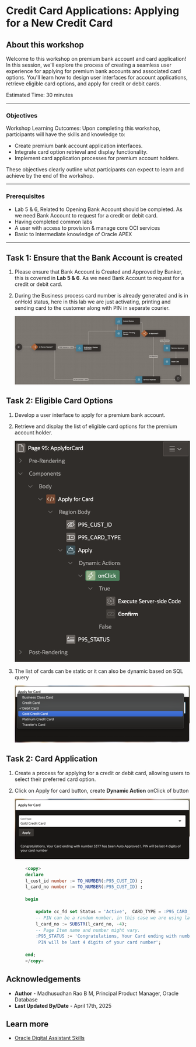 # Credit Card Applications: Applying for a New Credit Card

## About this workshop

Welcome to this workshop on premium bank account and card application! In this session, we'll explore the process of creating a seamless user experience for applying for premium bank accounts and associated card options. You'll learn how to design user interfaces for account applications, retrieve eligible card options, and apply for credit or debit cards.

Estimated Time: 30 minutes

---

### Objectives

Workshop Learning Outcomes: Upon completing this workshop, participants will have the skills and knowledge to:

- Create premium bank account application interfaces.
- Integrate card option retrieval and display functionality.
- Implement card application processes for premium account holders.
  
These objectives clearly outline what participants can expect to learn and achieve by the end of the workshop.

---

### Prerequisites

* Lab 5 & 6, Related to Opening Bank Account should be completed. As we need Bank Account to request for a credit or debit card.
* Having completed common labs
* A user with access to provision & manage core OCI services  
* Basic to Intermediate knowledge of Oracle APEX

---
 
## Task 1: Ensure that the Bank Account is created

1. Please ensure that Bank Account is Created and Approved by Banker, this is covered in **Lab 5 & 6**. As we need Bank Account to request for a credit or debit card.
2. During the Business process card number is already generated and is in onHold status, here in this lab we are just activating, printing and sending card to the customer along with PIN in separate courier.
  
    ![Apply for card](images/process-61.png)  

## Task 2: Eligible Card Options
 
1.  Develop a user interface to apply for a premium bank account.
2.  Retrieve and display the list of eligible card options for the premium account holder.
 
    ![Apply for card](images/credit-card-03.png)  

3. The list of cards can be static or it can also be dynamic based on SQL query
   
    ![Apply for card](images/credit-card-01.png)  
     
## Task 2: Card Application
 
1.  Create a process for applying for a credit or debit card, allowing users to select their preferred card option.
2.  Click on Apply for card button, create **Dynamic Action** onClick of button
 
    ![SSO Login](images/credit-card-02.png)  

    ```sql 
        <copy>
        declare 
        l_cust_id number := TO_NUMBER(:P95_CUST_ID) ;
        l_card_no number := TO_NUMBER(:P95_CUST_ID) ;
        
        begin 

            update cc_fd set Status = 'Active',  CARD_TYPE = :P95_CARD_TYPE where CUST_ID =  l_cust_id returning CC_NO into l_card_no  ;
            -- PIN can be a random number, in this case we are using last 4 digits of card    
            l_card_no := SUBSTR(l_card_no, -4);
            -- Page Item name and number might vary. 
            :P95_STATUS := 'Congratulations, Your Card ending with number '||l_card_no||' has been Auto Approved !.
             PIN will be last 4 digits of your card number';

        end;
        </copy>
    ``` 
 
## Acknowledgements

* **Author** - Madhusudhan Rao B M, Principal Product Manager, Oracle Database
* **Last Updated By/Date** - April 17th, 2025

## Learn more
 
* [Oracle Digital Assistant Skills](https://docs.oracle.com/en/cloud/paas/digital-assistant/use-chatbot/create-configure-and-version-skills1.html)
